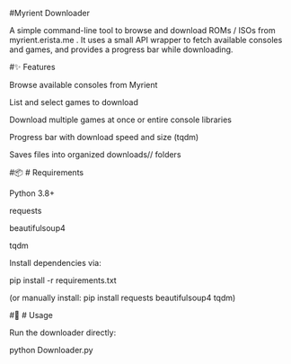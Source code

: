 #Myrient Downloader

A simple command-line tool to browse and download ROMs / ISOs from myrient.erista.me
.
It uses a small API wrapper to fetch available consoles and games, and provides a progress bar while downloading.

#✨ Features

Browse available consoles from Myrient

List and select games to download

Download multiple games at once or entire console libraries

Progress bar with download speed and size (tqdm)

Saves files into organized downloads/<console>/ folders

#📦 # Requirements

Python 3.8+

requests

beautifulsoup4

tqdm

Install dependencies via:

pip install -r requirements.txt


(or manually install: pip install requests beautifulsoup4 tqdm)

#🚀 # Usage

Run the downloader directly:

python Downloader.py
